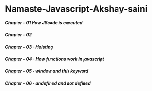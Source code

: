 # Namaste-Javascript-Akshay-saini
##### Chapter - 01 How JScode is executed
#####  Chapter - 02 
#####  Chapter - 03 - Hoisting
#####  Chapter - 04 - How functions work in javascript
#####  Chapter - 05 - window and this keyword
#####  Chapter - 06 - undefined and not defined
